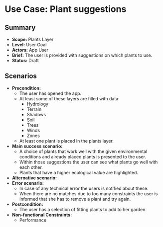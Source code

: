 # Use Case: Plant suggestions

## Summary

- **Scope:** Plants Layer
- **Level:** User Goal
- **Actors:** App User
- **Brief:** The user is provided with suggestions on which plants to use.
- **Status:** Draft

## Scenarios

- **Precondition:**
  - The user has opened the app.
  - At least some of these layers are filled with data:
    - Hydrology
    - Terrain
    - Shadows
    - Soil
    - Trees
    - Winds
    - Zones
  - At least one plant is placed in the plants layer.
- **Main success scenario:**
  - A choice of plants that work well with the given environmental conditions and already placed plants is presented to the user.
  - Within those suggestions the user can see what plants go well with each other.
  - Plants that have a higher ecological value are highlighted.
- **Alternative scenario:**
- **Error scenario:**
  - In case of any technical error the users is notified about these.
  - When there are no matches due to too many constraints the user is informed that she has to remove a plant and try again.
- **Postcondition:**
  - The user has a selection of fitting plants to add to her garden.
- **Non-functional Constraints:**
  - Performance
